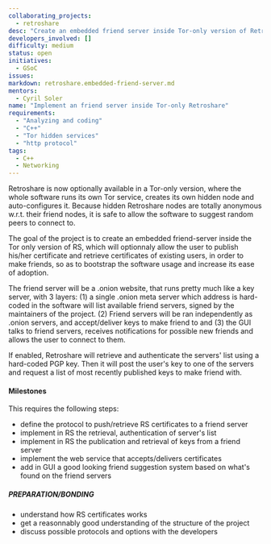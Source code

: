 ```yaml
---
collaborating_projects:
  - retroshare
desc: "Create an embedded friend server inside Tor-only version of Retroshare"
developers_involved: []
difficulty: medium
status: open
initiatives:
  - GSoC
issues:
markdown: retroshare.embedded-friend-server.md
mentors:
  - Cyril Soler
name: "Implement an friend server inside Tor-only Retroshare"
requirements:
  - "Analyzing and coding"
  - "C++"
  - "Tor hidden services"
  - "http protocol"
tags:
  - C++
  - Networking
---
```


Retroshare is now optionally available in a Tor-only version, where the whole software runs its own Tor service, creates
its own hidden node and auto-configures it. Because hidden Retroshare nodes are totally anonymous w.r.t. their friend
nodes, it is safe to allow the software to suggest random peers to connect to. 

The goal of the project is to create an embedded friend-server inside the Tor only version of RS, which will
optionnaly allow the user to publish his/her certificate and retrieve certificates of existing users, in order to make friends,
so as to bootstrap the software usage and increase its ease of adoption.

The friend server will be a .onion website, that runs pretty much like a key server, with 3 layers: (1) a single .onion meta server
which address is hard-coded in the software will list available friend servers, signed by the maintainers of the project. 
(2) Friend servers will be ran independently as .onion servers, and accept/deliver keys to make friend to and (3) the GUI talks
to friend servers, receives notifications for possible new friends and allows the user to connect to them.

If enabled, Retroshare will retrieve and authenticate the servers' list using a hard-coded PGP key. Then it will post the 
user's key to one of the servers and request a list of most recently published keys to make friend with. 

#### Milestones

This requires the following steps:
* define the protocol to push/retrieve RS certificates to a friend server
* implement in RS the retrieval, authentication of server's list
* implement in RS the publication and retrieval of keys from a friend server
* implement the web service that accepts/delivers certificates
* add in GUI a good looking friend suggestion system based on what's found on the friend servers

##### PREPARATION/BONDING

* understand how RS certificates works
* get a reasonnably good understanding of the structure of the project
* discuss possible protocols and options with the developers

